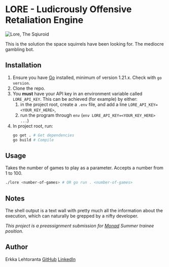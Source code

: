 # LORE - Ludicrously Offensive Retaliation Engine

![Lore, The Sqiuroid](https://github.com/user-attachments/assets/91bf59dc-6557-49ea-b218-06e41750d7c5)

This is the solution the space squirrels have been looking for. The mediocre gambling bot.

## Installation
1. Ensure you have [Go](https://go.dev/doc/install) installed, minimum of version 1.21.x. Check with `go version`.
2. Clone the repo.
3. You **must** have your API key in an environment variable called `LORE_API_KEY`. This can be achieved (for example) by either:
    1. in the project root, create a `.env` file, and add a line `LORE_API_KEY=<YOUR_KEY_HERE>`,
    2. run the program through `env` (`env LORE_API_KEY=<YOUR_KEY_HERE> ...`)
4. In project root, run:
   ```bash
   go get . # Get dependencies
   go build # Compile
   ```

## Usage
Takes the number of games to play as a parameter. Accepts a number from 1 to 100.
```bash
./lore <number-of-games> # OR go run . <number-of-games>
```

## Notes
The shell output is a text wall with pretty much all the information about the execution, which can naturally be grepped by a nifty developer.

_This project is a preassignment submission for [Monad](https://monad.fi/) Summer trainee position._

## Author
Erkka Lehtoranta
[GitHub](https://github.com/elehtoranta)
[LinkedIn](https://linkedin.com/in/lehtoranta)
